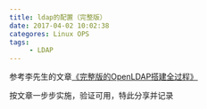 ```yaml
---
title: ldap的配置（完整版）
date: 2017-04-02 10:02:38
categores: Linux OPS
tags:
     - LDAP
---
```



参考李先生的文章[《完整版的OpenLDAP搭建全过程》](https://www.cnblogs.com/lemon-le/p/6266921.html)

按文章一步步实施，验证可用，特此分享并记录